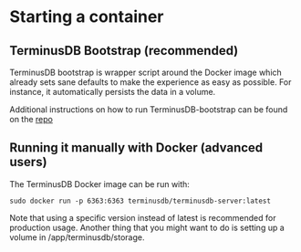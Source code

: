# Starting a container

## TerminusDB Bootstrap (recommended)

TerminusDB bootstrap is wrapper script around the Docker image which already sets sane defaults to make
the experience as easy as possible. For instance, it automatically persists the data in a volume.

Additional instructions on how to run TerminusDB-bootstrap can be found on the [repo](https://github.com/terminusdb/terminusdb-bootstrap)

## Running it manually with Docker (advanced users)

The TerminusDB Docker image can be run with:

```
sudo docker run -p 6363:6363 terminusdb/terminusdb-server:latest
```

Note that using a specific version instead of latest is recommended for production usage. Another thing that you might want to do is setting up a volume in /app/terminusdb/storage.
